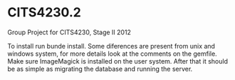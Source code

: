 CITS4230.2
==========

Group Project for CITS4230, Stage II 2012

To install run bunde install. Some diferences are present from unix and windows system, for more details look at the comments on the gemfile.
Make sure ImageMagick is installed on the user system.
After that it should be as simple as migrating the database and running the server.